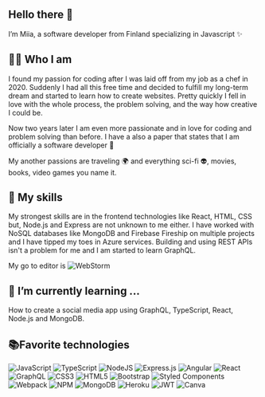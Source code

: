 ## Hello there 👋 
I’m Miia, a software developer from Finland specializing in Javascript ✨


<!--
**MiiaNyy/MiiaNyy** is a ✨ _special_ ✨ repository because its `README.md` (this file) appears on your GitHub profile.
- 🔭 I’m currently working on ...
- 🌱 I’m currently learning ...
- 🤔 I’m looking for help with ...
- 💬 Ask me about ...
- 📫 How to reach me: ...
- 😄 Pronouns: ...
- ⚡ Fun fact: ...
-->

## 🧙‍♀️ Who I am

I found my passion for coding after I was laid off from my job as a chef in 2020. Suddenly I had all this free time and decided to fulfill my long-term dream and started to learn how to create websites. Pretty quickly I fell in love with the whole process, the problem solving, and the way how creative I could be.

Now two years later I am even more passionate and in love for coding and problem solving than before. I have a also a paper that states that I am officially a software developer 🎉

My another passions are traveling 🌍 and everything sci-fi 👽, movies, books, video games you name it.

## 🎨 My skills

My strongest skills are in the frontend technologies like React, HTML, CSS but, Node.js and Express are not unknown to me either. I have worked with NoSQL databases like MongoDB and Firebase Fireship on multiple projects and I have tipped my toes in Azure services. Building and using REST APIs isn't a problem for me and I am started to learn GraphQL.

My go to editor is ![WebStorm](https://img.shields.io/badge/webstorm-143?style=for-the-badge&logo=webstorm&logoColor=white&color=black)

## 🌱 I’m currently learning ...

How to create a social media app using GraphQL, TypeScript, React, Node.js and MongoDB.

## 📚Favorite technologies
![JavaScript](https://img.shields.io/badge/javascript-%23323330.svg?style=for-the-badge&logo=javascript&logoColor=%23F7DF1E)
![TypeScript](https://img.shields.io/badge/typescript-%23007ACC.svg?style=for-the-badge&logo=typescript&logoColor=white)
![NodeJS](https://img.shields.io/badge/node.js-6DA55F?style=for-the-badge&logo=node.js&logoColor=white)
![Express.js](https://img.shields.io/badge/express.js-%23404d59.svg?style=for-the-badge&logo=express&logoColor=%2361DAFB)
![Angular](https://img.shields.io/badge/angular-%23DD0031.svg?style=for-the-badge&logo=angular&logoColor=white)
![React](https://img.shields.io/badge/react-%2320232a.svg?style=for-the-badge&logo=react&logoColor=%2361DAFB)
![GraphQL](https://img.shields.io/badge/-GraphQL-E10098?style=for-the-badge&logo=graphql&logoColor=white)
![CSS3](https://img.shields.io/badge/css3-%231572B6.svg?style=for-the-badge&logo=css3&logoColor=white)
![HTML5](https://img.shields.io/badge/html5-%23E34F26.svg?style=for-the-badge&logo=html5&logoColor=white)
![Bootstrap](https://img.shields.io/badge/bootstrap-%23563D7C.svg?style=for-the-badge&logo=bootstrap&logoColor=white)
![Styled Components](https://img.shields.io/badge/styled--components-DB7093?style=for-the-badge&logo=styled-components&logoColor=white)
![Webpack](https://img.shields.io/badge/webpack-%238DD6F9.svg?style=for-the-badge&logo=webpack&logoColor=black)
![NPM](https://img.shields.io/badge/NPM-%23000000.svg?style=for-the-badge&logo=npm&logoColor=white)
![MongoDB](https://img.shields.io/badge/MongoDB-%234ea94b.svg?style=for-the-badge&logo=mongodb&logoColor=white)
![Heroku](https://img.shields.io/badge/heroku-%23430098.svg?style=for-the-badge&logo=heroku&logoColor=white)
![JWT](https://img.shields.io/badge/JWT-black?style=for-the-badge&logo=JSON%20web%20tokens)
![Canva](https://img.shields.io/badge/Canva-%2300C4CC.svg?style=for-the-badge&logo=Canva&logoColor=white)
